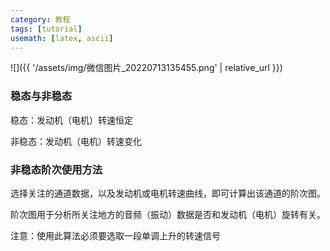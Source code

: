 ```yaml
---
category: 教程
tags: [tutorial]
usemath: [latex, ascii]
---
```


![]({{ '/assets/img/微信图片_20220713135455.png' | relative_url }})

### 稳态与非稳态
稳态：发动机（电机）转速恒定

非稳态：发动机（电机）转速变化

### 非稳态阶次使用方法

选择关注的通道数据，以及发动机或电机转速曲线，即可计算出该通道的阶次图。

阶次图用于分析所关注地方的音频（振动）数据是否和发动机（电机）旋转有关。

注意：使用此算法必须要选取一段单调上升的转速信号
